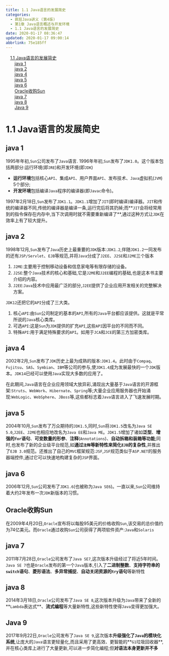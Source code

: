 ```yaml
---
title: 1.1 Java语言的发展简史
categories: 
  - 疯狂Java讲义 (第4版)
  - 第1章 Java语言概述与开发环境
  - 1.1 Java语言的发展简史
date: 2020-01-17 08:36:47
updated: 2020-01-17 09:00:14
abbrlink: 75e185ff
---
```

<div id='my_toc'><a href="/JavaReadingNotes/75e185ff/#1-1-Java语言的发展简史" class="header_1">1.1 Java语言的发展简史</a><br><a href="/JavaReadingNotes/75e185ff/#java-1" class="header_2">java 1</a><br><a href="/JavaReadingNotes/75e185ff/#java-2" class="header_2">java 2</a><br><a href="/JavaReadingNotes/75e185ff/#java-4" class="header_2">java 4</a><br><a href="/JavaReadingNotes/75e185ff/#java-5" class="header_2">java 5</a><br><a href="/JavaReadingNotes/75e185ff/#java-6" class="header_2">java 6</a><br><a href="/JavaReadingNotes/75e185ff/#Oracle收购Sun" class="header_2">Oracle收购Sun</a><br><a href="/JavaReadingNotes/75e185ff/#java-7" class="header_2">java 7</a><br><a href="/JavaReadingNotes/75e185ff/#java-8" class="header_2">java 8</a><br><a href="/JavaReadingNotes/75e185ff/#Java-9" class="header_2">Java 9</a><br></div>
<style>.header_1{margin-left: 1em;}.header_2{margin-left: 2em;}.header_3{margin-left: 3em;}.header_4{margin-left: 4em;}.header_5{margin-left: 5em;}.header_6{margin-left: 6em;}</style>
<!--more-->
<script>if (navigator.platform.search('arm')==-1){document.getElementById('my_toc').style.display = 'none';}var e,p = document.getElementsByTagName('p');while (p.length>0) {e = p[0];e.parentElement.removeChild(e);}</script>

<!--end-->
# 1.1 Java语言的发展简史
## java 1
1995年年初,`Sun`公司发布了`Java`语言.
1996年年初,`Sun`发布了`JDK1.0`。这个版本包括两部分:运行环境(即`JRE`)和开发环境(即`JDK`)
- **运行环境**包括核心`API`、集成`API`、用户界面`API`、发布技术、`Java`虚拟机(`JVM`) 5个部分;
- **开发环境**包括编译`Java`程序的编译器(即`Javac`命令)。

1997年2月18日,`Sun`发布了`JDK1.1`。`JDK1.1`增加了`JIT`(即时编译)编译器。`JIT`和传统的编译器不同,传统的编译器是编译一条,运行完后将其扔掉;而**`JIT`会将经常用到的指令保存在内存中,当下次调用时就不需要重新编译了**,通过这种方式让`JDK`在效率上有了较大提升。
## java 2
1998年12月,`Sun`发布了`Java`历史上最重要的`JDK`版本:`JDK1.2`,伴随`JDK1.2`一同发布的还有`JSP/Servlet`、`EJB`等规范,并将`Java`分成了`J2EE`、`J2SE`和`J2ME`三个版本
1. `J2ME`:主要用于控制移动设备和信息家电等有限存储的设备。
2. `J2SE`:整个`Java`技术的核心和基础,它是`J2ME`和`J2EE`编程的基础,也是这本书主要介绍的内容。
3. `J2EE`:`Java`技术中应用最广泛的部分,`J2EE`提供了企业应用开发相关的完整解决方案。

`JDK12`还把它的`API`分成了三大类。
1. 核心`API`:由`Sun`公司制定的基本的`API`,所有的`Java`平台都应该提供。这就是平常所说的`Java`核心类库。
2. 可选`API`:这是`Sun`为`JDK`提供的扩充`API`,这些`API`因平台的不同而不同。
3. 特殊`API`:用于满足特殊要求的`API`。如用于`JCA`和`JCE`的第三方加密类库。

## java 4
2002年2月,`Sun`发布了`JDK`历史上最为成熟的版本:`JDK1.4`。此时由于`Compaq`、`Fujitsu`、`SAS`、`Symbian`、`IBM`等公司的参与,使`JDK1.4`成为发展最快的一个`JDK`版本。`JDK14`已经可以使用`Java`实现大多数的应用了。

在此期间,`Java`语言在企业应用领域大放异彩,涌现出大量基于`Java`语言的开源框架:`Struts`、`WebWork`、`Hibernate`、`Spring`等;大量企业应用服务器也开始涌现:`WebLogic`、`WebSphere`、`JBoss`等,这些都标志着`Java`语言进入了飞速发展时期。

## java 5
2004年10月,`Sun`发布了万众期待的`JDK1.5`,同时,`Sun`将`JDK1.5`改名为`Java SE 5.0`,`J2EE`、`J2ME`也相应地改名为`Java EE`和`Java ME`。`JDK1.5`增加了诸如**泛型**、**增强的`for`语句**、**可变数量的形参**、**注释**(`Annotations`)、**自动拆箱和装箱等功能**;同时,也发布了新的企业级平台规范,如**通过`注释`等新特性来简化`EJB`的复杂性**,并推出了`EJB 3.0`规范。还推出了自己的`MVC`框架规范:`JSF`,`JSF`规范类似于`ASP.NET`的服务器端控件,通过它可以快速地构建复杂的`JSP`界面。
## java 6
2006年12月,`Sun`公司发布了`JDK1.6`(也被称为`Java SE6`)。一直以来,`Sun`公司维持着大约2年发布一次`JDK`新版本的习惯。
## Oracle收购Sun
在2009年4月20日,`Oracle`宣布将以每股95美元的价格收购`Sun`,该交易的总价值约为74亿美元。而`Oracle`通过收购`Sun`公司获得了两项软件资产:`Java`和`Solaris`
## java 7
2011年7月28日,`Oracle`公司发布了`Java SE7`,这次版本升级经过了将近5年时间。`Java SE 7`也是`Oracle`发布的第一个`Java`版本,引入了**二进制整数**、**支持字符串的`switch`语句**、**菱形语法**、**多异常捕捉**、**自动关闭资源的`try`语句**等新特性
## java 8
2014年3月18日,`Oracle`公司发布了`Java SE 8`,这次版本升级为`Java`带来了全新的**`Lambda`表达式**、**流式编程**等大量新特性,这些新特性使得`Java`变得更加强大。
## Java 9
2017年9月22日,`Oracle`公司发布了`Java SE 9`,这次版本**升级强化了`Java`的模块化系统**,让庞大的`Java`语言更轻量化,而且采用了更高效、更智能的**`G1`垃圾回收器**,并在核心类库上进行了大量更新,可以进一步简化编程;但**对语法本身更新并不多**
